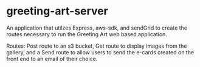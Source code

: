 # greeting-art-server

An application that utilzes Express, aws-sdk, and sendGrid to create the routes necessary to run the Greeting Art web based application.

Routes:
Post route to an s3 bucket, 
Get route to display images from the gallery, 
and a Send route to allow users to send the e-cards created on the front end to an email of their choice.
